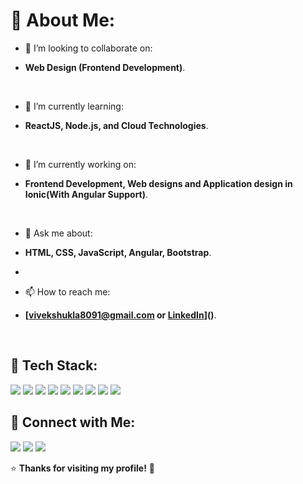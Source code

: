 <h1 align="left">💫 About Me:</h1>

-  🤝 I’m looking to collaborate on:
- **Web Design (Frontend Development)**.
 
  <br>
  
-  🌱 I’m currently learning:
- **ReactJS, Node.js, and Cloud Technologies**.
  
  <br>
  
- 🔭 I’m currently working on:
- **Frontend Development, Web designs and Application design in Ionic(With Angular Support)**.
  
  <br>
  
- 💬 Ask me about:
- **HTML, CSS, JavaScript, Angular, Bootstrap**.
  
- <br>

- 📫 How to reach me:
- **[vivekshukla8091@gmail.com or [LinkedIn](https://www.linkedin.com/in/vivek-shukla-b26966276/)]()**.
   
<br>

## 📌 Tech Stack:
<p align="left">
  <img src="https://img.shields.io/badge/JavaScript-F7DF1E?style=for-the-badge&logo=javascript&logoColor=black">
  <img src="https://img.shields.io/badge/React-61DAFB?style=for-the-badge&logo=react&logoColor=black">
  <img src="https://img.shields.io/badge/Angular-DD0031?style=for-the-badge&logo=angular&logoColor=white">
  <img src="https://img.shields.io/badge/Node.js-339933?style=for-the-badge&logo=nodedotjs&logoColor=white">
  <img src="https://img.shields.io/badge/MongoDB-47A248?style=for-the-badge&logo=mongodb&logoColor=white">
  <img src="https://img.shields.io/badge/Express.js-000000?style=for-the-badge&logo=express&logoColor=white">
  <img src="https://img.shields.io/badge/HTML5-E34F26?style=for-the-badge&logo=html5&logoColor=white">
  <img src="https://img.shields.io/badge/CSS3-1572B6?style=for-the-badge&logo=css3&logoColor=white">
  <img src="https://img.shields.io/badge/Bootstrap-7952B3?style=for-the-badge&logo=bootstrap&logoColor=white">
</p>

## 📢 Connect with Me:
<p align="left">
  <a href="your-twitter-link"><img src="https://img.shields.io/badge/Twitter-1DA1F2?style=for-the-badge&logo=twitter&logoColor=white"></a>
  <a href="your-linkedin-link"><img src="https://img.shields.io/badge/LinkedIn-0077B5?style=for-the-badge&logo=linkedin&logoColor=white"></a>
  <a href="your-github-link"><img src="https://img.shields.io/badge/GitHub-181717?style=for-the-badge&logo=github&logoColor=white"></a>
</p>

⭐️ **Thanks for visiting my profile!** 🚀
